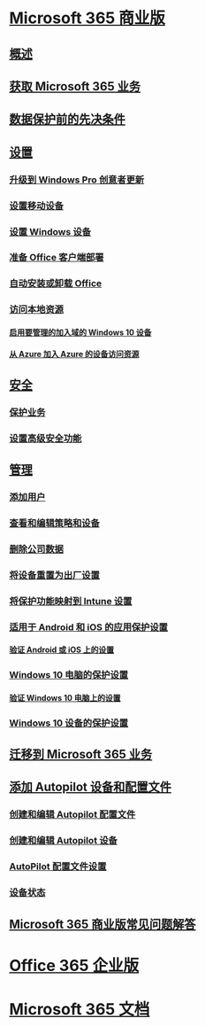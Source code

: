 # [Microsoft 365 商业版](index.md)
## [概述](microsoft-365-business-overview.md)
## [获取 Microsoft 365 业务](sign-up.md)
## [数据保护前的先决条件](pre-requisites-for-data-protection.md)
## [设置](set-up.md)
### [升级到 Windows Pro 创意者更新](upgrade-to-windows-pro-creators-update.md)
### [设置移动设备](set-up-mobile-devices.md)
### [设置 Windows 设备](set-up-windows-devices.md)
### [准备 Office 客户端部署](prepare-for-office-client-deployment.md)
### [自动安装或卸载 Office](auto-install-or-uninstall-office.md)
### [访问本地资源]()
#### [启用要管理的加入域的 Windows 10 设备](manage-windows-devices.md)
#### [从 Azure 加入 Azure 的设备访问资源](access-resources.md)
## [安全](security-features.md)
### [保护业务](/Office365/Admin/security-and-compliance/secure-your-business-data?toc=/microsoft-365/business/toc.json&bc=/microsoft-365/business/breadcrumb/toc.json)
### [设置高级安全功能](set-up-advanced-security.md)
## [管理](manage.md)
### [添加用户](add-users-m365b.md)
### [查看和编辑策略和设备](view-policies-and-devices.md)
### [删除公司数据](remove-company-data.md)
### [将设备重置为出厂设置](reset-devices-to-factory-settings.md)
### [将保护功能映射到 Intune 设置](map-protection-features-to-intune-settings.md)
### [适用于 Android 和 iOS 的应用保护设置](app-protection-settings-for-android-and-ios.md)
#### [验证 Android 或 iOS 上的设置](validate-settings-on-android-or-ios.md)
### [Windows 10 电脑的保护设置](protection-settings-for-windows-10-pcs.md)
#### [验证 Windows 10 电脑上的设置](validate-settings-on-windows-10-pcs.md)
### [Windows 10 设备的保护设置](protection-settings-for-windows-10-devices.md)
## [迁移到 Microsoft 365 业务](migrate-to-microsoft-365-business.md)
## [添加 Autopilot 设备和配置文件](add-autopilot-devices-and-profile.md)
### [创建和编辑 Autopilot 配置文件](create-and-edit-autopilot-profiles.md)
### [创建和编辑 Autopilot 设备](create-and-edit-autopilot-devices.md)
### [AutoPilot 配置文件设置](autopilot-profile-settings.md)
### [设备状态](device-states.md)
## [Microsoft 365 商业版常见问题解答](support/microsoft-365-business-faqs.md)
# [Office 365 企业版](https://docs.microsoft.com/office365/enterprise)
# [Microsoft 365 文档](https://docs.microsoft.com/microsoft-365)